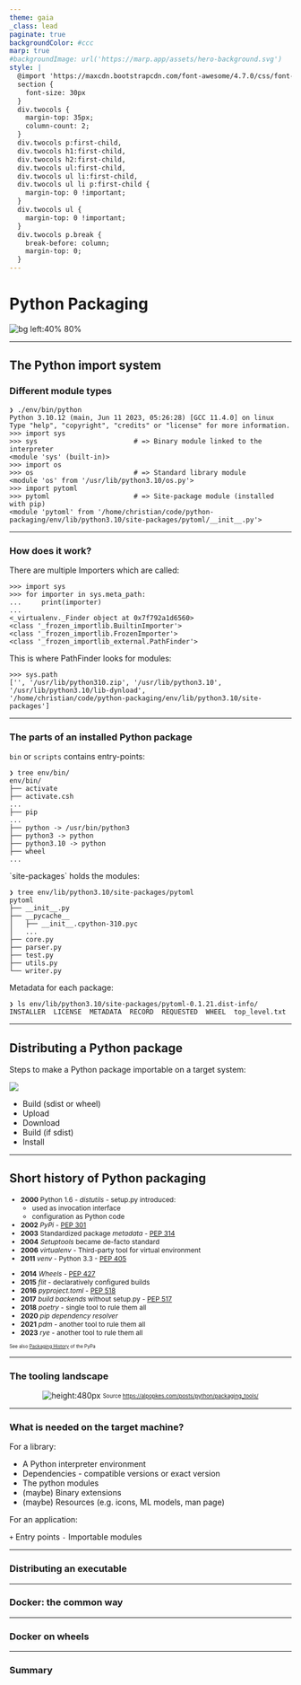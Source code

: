 ```yaml
---
theme: gaia
_class: lead
paginate: true
backgroundColor: #ccc
marp: true
#backgroundImage: url('https://marp.app/assets/hero-background.svg')
style: |
  @import 'https://maxcdn.bootstrapcdn.com/font-awesome/4.7.0/css/font-awesome.min.css';
  section {
    font-size: 30px
  }
  div.twocols {
    margin-top: 35px;
    column-count: 2;
  }
  div.twocols p:first-child,
  div.twocols h1:first-child,
  div.twocols h2:first-child,
  div.twocols ul:first-child,
  div.twocols ul li:first-child,
  div.twocols ul li p:first-child {
    margin-top: 0 !important;
  }
  div.twocols ul {
    margin-top: 0 !important;
  }
  div.twocols p.break {
    break-before: column;
    margin-top: 0;
  }
---
```


# **Python Packaging**

![bg left:40% 80%](Python-logo-notext.svg.png)

---

## The Python import system

### Different module types

<!--
virtualenv env
./env/bin/python -m pip install pytoml
-->

```pycon
❯ ./env/bin/python
Python 3.10.12 (main, Jun 11 2023, 05:26:28) [GCC 11.4.0] on linux
Type "help", "copyright", "credits" or "license" for more information.
>>> import sys
>>> sys                        # => Binary module linked to the interpreter
<module 'sys' (built-in)>
>>> import os
>>> os                         # => Standard library module
<module 'os' from '/usr/lib/python3.10/os.py'> 
>>> import pytoml
>>> pytoml                     # => Site-package module (installed with pip)
<module 'pytoml' from '/home/christian/code/python-packaging/env/lib/python3.10/site-packages/pytoml/__init__.py'>
```

---

### How does it work?

There are multiple Importers which are called:

```pycon
>>> import sys
>>> for importer in sys.meta_path:
...     print(importer)
...
<_virtualenv._Finder object at 0x7f792a1d6560>
<class '_frozen_importlib.BuiltinImporter'>
<class '_frozen_importlib.FrozenImporter'>
<class '_frozen_importlib_external.PathFinder'>
```

This is where PathFinder looks for modules:

```pycon
>>> sys.path
['', '/usr/lib/python310.zip', '/usr/lib/python3.10', '/usr/lib/python3.10/lib-dynload', 
'/home/christian/code/python-packaging/env/lib/python3.10/site-packages']
```

---

### The parts of an installed Python package

<div class="twocols">

`bin` or `scripts` contains entry-points:
```console
❯ tree env/bin/
env/bin/
├── activate
├── activate.csh
...
├── pip
...
├── python -> /usr/bin/python3
├── python3 -> python
├── python3.10 -> python
├── wheel
...
```

<p class="break"></p>
`site-packages` holds the modules:

```console
❯ tree env/lib/python3.10/site-packages/pytoml
pytoml
├── __init__.py
├── __pycache__
│   ├── __init__.cpython-310.pyc
│   ...
├── core.py
├── parser.py
├── test.py
├── utils.py
└── writer.py
```

Metadata for each package:
```console
❯ ls env/lib/python3.10/site-packages/pytoml-0.1.21.dist-info/
INSTALLER  LICENSE  METADATA  RECORD  REQUESTED  WHEEL  top_level.txt
```

</div>

---

## Distributing a Python package

Steps to make a Python package importable on a target system:

![](https://kroki.io/mermaid/svg/eNp9UM9rwjAUvuevyCodG7RQ3C6rQ8GJIOwwZLfiISYvNpglJUlbRfq_L-mi22mX8PL9eN97L00vQglX4kvCpe5pTYxLwo8BJ610W1AMDBiPJSCPyTDgIU3RwZCmxu9bhBh01Qo6kLoB87o3c6tbQ8HucJ7vWyFZns_xB6FHcgAPtY3UZMSacyOqh8gE48YnnR53KBBeyYSlugOD7wPJdK9uzmkVbSFkjoXtawB5ERaPxWLAKGKeP4MNovFbjW9wbZR1RErPuOqTmAO4kAKqE0arL1Bu96dFovQCL8Myd8mtF0JUEmtXwHG8FeZCynLCGMusM_oIf-u8F8zVZdGcZr9Gf2zBCb0612_L9fPLfwY_YNQWxVPhtVRLbcoJ5zyq_DBd5rLxiF59RZtpFm-W_Wx1jZ59AxTcr2o=)

- Build (sdist or wheel)
- Upload
- Download
- Build (if sdist)
- Install

---

## Short history of Python packaging

<div class="twocols" style="font-size: 85%;">

- **2000** Python 1.6 - *distutils* - setup.py introduced:
    - used as invocation interface
    - configuration as Python code
- **2002** *PyPi* - [PEP 301](https://peps.python.org/pep-0301/)
- **2003** Standardized package *metadata* - [PEP 314](https://peps.python.org/pep-0314/)
- **2004** *Setuptools* became de-facto standard
- **2006** *virtualenv* - Third-party tool for virtual environment
- **2011** *venv* - Python 3.3 - [PEP 405](https://peps.python.org/pep-0405/)

<p class="break"></p>

- **2014** *Wheels* - [PEP 427](https://peps.python.org/pep-0427/)
- **2015** *flit* - declaratively configured builds
- **2016** *pyproject.toml* - [PEP 518](https://peps.python.org/pep-0518/)
- **2017** *build backends* without setup.py - [PEP 517](https://peps.python.org/pep-0517/)
- **2018** *poetry* - single tool to rule them all
- **2020** *pip dependency resolver*
- **2021** *pdm* - another tool to rule them all
- **2023** *rye* - another tool to rule them all

<sub><sup>See also [Packaging History](https://www.pypa.io/en/latest/history/) of the PyPa</sup></sub>

</div>

---

### The tooling landscape

<div style="text-align:center">

![height:480px](venn_diagram.png)
<sub><sup>Source <https://alpopkes.com/posts/python/packaging_tools/></sup></sub>

</div>


---

### What is needed on the target machine?

For a library:

- A Python interpreter environment
- Dependencies - compatible versions or exact version
- The python modules
- (maybe) Binary extensions
- (maybe) Resources (e.g. icons, ML models, man page)

For an application:

`+` Entry points
`-` Importable modules

---

### Distributing an executable

--- 

### Docker: the common way

----

### Docker on wheels

---

### Summary


<!--

outline:

- intro: python packaging and deployment. Steps involved normally. Then docker.
- Tooling for the topics 
- status quo: typical workflow with file copying + requirement installation
- the standard Python way of packaging
- a potential workflow with wheel + docker
- advantages / disadvantages

infos: 

  - https://bernat.tech/presentations/
  - https://gaborbernat.github.io/packaging-tutorial-pycon-us-21/#/78

things to show:

  - venv -> build -> install -> test -> distribute -> run
  - poetry for testing or even building the docker image?
  - issues of manual assembly:
     - relative imports (PYTHONPATH)
     - cython
     - binary
     - resources
-->